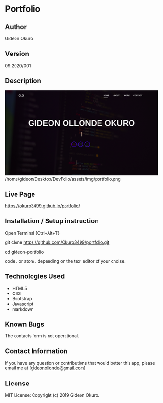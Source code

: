 # Portfolio

## Author
Gideon Okuro

## Version
09.2020/001

## Description
![Alt text](assets/img/portfolio.png?raw=true "Screenshot")
/home/gideon/Desktop/DevFolio/assets/img/portfolio.png


## Live Page
https://okuro3499.github.io/portfolio/

## Installation / Setup instruction
Open Terminal {Ctrl+Alt+T}

git clone https://github.com/Okuro3499/portfolio.git

cd gideon-portfolio

code . or atom . depending on the text editor of your choise.

## Technologies Used
* HTML5
* CSS
* Bootstrap
* Javascript
* markdown

## Known Bugs
The contacts form is not operational.

## Contact Information
If you have any question or contributions that would better this app, please email me at [gideonollonde@gmail.com]

## License
MIT License:
Copyright (c) 2019 Gideon Okuro.